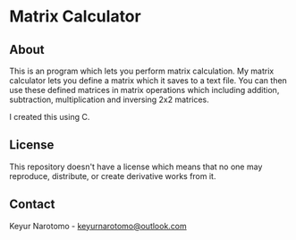 # Matrix Calculator

## About

This is an program which lets you perform matrix calculation. My matrix calculator lets you define a matrix which it saves to a text file. You can then use these defined matrices in matrix operations which including addition, subtraction, multiplication and inversing 2x2 matrices. 

I created this using C.

## License

This repository doesn't have a license which means that no one may reproduce, distribute, or create derivative works from it.

## Contact

Keyur Narotomo - keyurnarotomo@outlook.com
